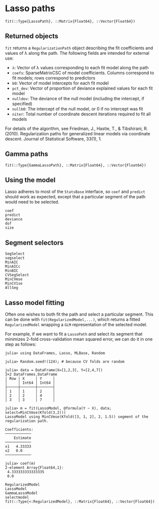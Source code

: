 # Lasso paths

```@docs
fit(::Type{LassoPath}, ::Matrix{Float64}, ::Vector{Float64})
```

## Returned objects

`fit` returns a `RegularizationPath` object describing the fit coefficients
and values of λ along the path. The following fields are
intended for external use:

- `λ`: Vector of λ values corresponding to each fit model along the path
- `coefs`: SparseMatrixCSC of model coefficients. Columns correspond to fit models;
      rows correspond to predictors
- `b0`: Vector of model intercepts for each fit model
- `pct_dev`: Vector of proportion of deviance explained values for each fit model
- `nulldev`: The deviance of the null model (including the intercept, if specified)
- `nullb0`: The intercept of the null model, or 0 if no intercept was fit
- `niter`: Total number of coordinate descent iterations required to fit all models

For details of the algorithm, see Friedman, J., Hastie, T., &
Tibshirani, R. (2010). Regularization paths for generalized linear
models via coordinate descent. Journal of Statistical Software,
33(1), 1.

## Gamma paths

```@docs
fit(::Type{GammaLassoPath}, ::Matrix{Float64}, ::Vector{Float64})
```

## Using the model

Lasso adheres to most of the `StatsBase` interface, so `coef` and `predict`
should work as expected, except that a particular segment of the path
would need to be selected.

```@docs
coef
predict
deviance
dof
size
```

## Segment selectors

```@docs
SegSelect
segselect
MinAIC
MinAICc
MinBIC
CVSegSelect
MinCVmse
MinCV1se
AllSeg
```

## Lasso model fitting

Often one wishes to both fit the path and select a particular segment.
This can be done with `fit(RegularizedModel,...)`, which returns a fitted
`RegularizedModel` wrapping a `GLM` representation of the selected model.

For example, if we want to fit a `LassoPath` and select its segment
that minimizes 2-fold cross-validation mean squared error, we can do it in one
step as follows:

```jldoctest
julia> using DataFrames, Lasso, MLBase, Random

julia> Random.seed!(124); # because CV folds are random

julia> data = DataFrame(X=[1,2,3], Y=[2,4,7])
3×2 DataFrames.DataFrame
│ Row │ X     │ Y     │
│     │ Int64 │ Int64 │
├─────┼───────┼───────┤
│ 1   │ 1     │ 2     │
│ 2   │ 2     │ 4     │
│ 3   │ 3     │ 7     │

julia> m = fit(LassoModel, @formula(Y ~ X), data; select=MinCVmse(Kfold(3,2)))
LassoModel using MinCVmse(Kfold([3, 1, 2], 2, 1.5)) segment of the regularization path.

Coefficients:
────────────
    Estimate
────────────
x1   4.33333
x2   0.0    
────────────

julia> coef(m)
2-element Array{Float64,1}:
 4.333333333333335
 0.0              

```

```@docs
RegularizedModel
LassoModel
GammaLassoModel
selectmodel
fit(::Type{<:RegularizedModel}, ::Matrix{Float64}, ::Vector{Float64})
```
